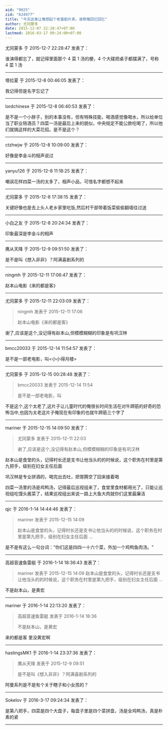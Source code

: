 ```yaml
---
aid: "9025"
zid: "624977"
title: "今天这章让俺想起个老喜剧片来，谁帮俺回忆回忆"
author: 尤冈蒙多
date: 2015-12-07 22:28:47+07:00
lastmod: 2016-03-17 09:24:00+07:00
---
```


尤冈蒙多 于 2015-12-7 22:28:47 发表了：

谁演得都忘了，就记得里面那个 4 菜 1 汤的梗，4 个大碟把桌子都摆满了，号称 4 菜 1 汤

---

塔拉夏 于 2015-12-8 00:46:05 发表了：

我记得但是名字忘记了

---

lordchinese 于 2015-12-8 06:40:53 发表了：

是不是一个小胖子，别的本事没有，但有特殊技能，喝酒感觉像喝水，所以给单位当了职业陪酒员？四菜一汤是最后上来的貌似，中央规定不能公款吃喝了，所以他们就搞这样的大菜花招。是不是这个？

---

ctzhwjw 于 2015-12-8 10:09:00 发表了：

好像是李金斗的相声说过

---

yanyu126 于 2015-12-8 11:18:25 发表了：

嘲讽花样四菜一汤的太多了，相声小品，可惜名字都想不起来

---

尤冈蒙多 于 2015-12-8 17:38:15 发表了：

关键好像也是去上头人老乡家里吃饭,然后村干部带着饭菜偷偷翻墙往过送

---

小白之友 于 2015-12-8 20:24:34 发表了：

印象最深是李金斗的相声

---

鹰从天降 于 2015-12-9 09:51:50 发表了：

是不是叫《想入非非》？阿满喜剧系列的

---

ningmh 于 2015-12-11 17:06:47 发表了：

赵本山电影《来的都是客》

---

尤冈蒙多 于 2015-12-11 22:03:09 发表了：

> ningmh 发表于 2015-12-11 17:06
>
> 赵本山电影《来的都是客》

谢了,应该是这个,没记得有赵本山,但模模糊糊的印象是有巩汉林

---

bmcc20033 于 2015-12-14 11:54:57 发表了：

是不是一部老电影，叫<小小得月楼>

---

尤冈蒙多 于 2015-12-15 00:28:48 发表了：

> bmcc20033 发表于 2015-12-14 11:54
>
> 是不是一部老电影，叫

不是这个,这个太老了,这片子让儿童时代的俺很长时间生活在对牛蹄筋的好奇的恐怖当中,也因为太老这片子俺现在有印象的也就牛蹄筋三个字了

---

mariner 于 2015-12-15 14:09:50 发表了：

> 尤冈蒙多 发表于 2015-12-11 22:03
>
> 谢了,应该是这个,没记得有赵本山,但模模糊糊的印象是有巩汉林

赵本山是食堂的头，记得村长还是支书让他当头的的时候说，这个职务在村里是第九把手，级别在妇女主任后面

巩汉林是专业拼酒的，喝完出去吐，把胃腾空了回来接着喝

四菜一汤里的汤是鸡鸭汤，记得最后巡视组来了，食堂里食材都用光了，只能让巡视组吃馒头酱菜了，结果巡视组出来说一路上大鱼大肉就你们这里最廉洁

---

qjc 于 2016-1-14 14:44:46 发表了：

> mariner 发表于 2015-12-15 14:09
>
> 赵本山是食堂的头，记得村长还是支书让他当头的的时候说，这个职务在村里是第九把手，级别在妇女主任后面 ...

是不是有这么一句台词：”你们这是四四一十六个菜，外加一个鸡鸭鱼肉汤。"

---

高超音速鱼雷艇 于 2016-1-14 18:36:43 发表了：

> mariner 发表于 2015-12-15 14:09 赵本山是食堂的头，记得村长还是支书让他当头的的时候说，这个职务在村里是第九把手，级别在妇女主任后面 ...

不是赵本山，是黄宏

---

mariner 于 2016-1-14 22:13:20 发表了：

> 高超音速鱼雷艇 发表于 2016-1-14 18:36
>
> 不是赵本山，是黄宏

来的都是客 里没黄宏啊

---

hastingsMK1 于 2016-1-14 23:37:36 发表了：

> 鹰从天降 发表于 2015-12-9 09:51
>
> 是不是叫《想入非非》？阿满喜剧系列的

阿曼系列是不是有个关于瞎子和小女孩的？

---

Sokelov 于 2016-3-17 09:24:34 发表了：

是第八把手，四菜是四个大盘子，每盘子里是四个菜拼盘，汤是全鸡鸭汤，真是朴素的紧

---
